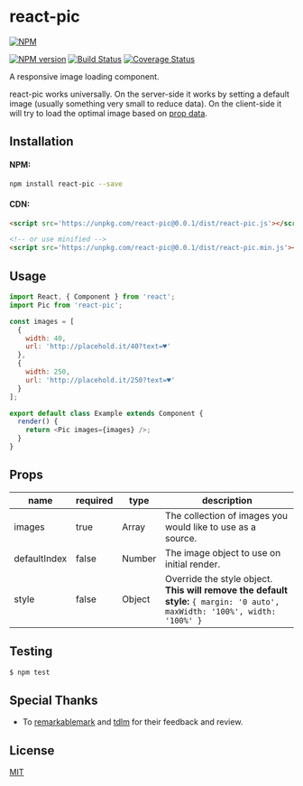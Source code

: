 # react-pic

[![NPM](https://nodei.co/npm/react-pic.png)](https://nodei.co/npm/react-pic/)

[![NPM version](https://img.shields.io/npm/v/react-pic.svg)](https://www.npmjs.com/package/react-pic)
[![Build Status](https://travis-ci.org/benox3/react-pic.svg?branch=master)](https://travis-ci.org/benox3/react-pic)
[![Coverage Status](https://coveralls.io/repos/github/benox3/react-pic/badge.svg?branch=master)](https://coveralls.io/github/benox3/react-pic?branch=master)

A responsive image loading component.

react-pic works universally. On the server-side it works by setting a default image (usually something very small to reduce data). On the client-side it will try to load the optimal image based on [prop data](#Props).

## Installation

#### NPM:
```sh
npm install react-pic --save
```

#### CDN:
```html
<script src='https://unpkg.com/react-pic@0.0.1/dist/react-pic.js'></script>

<!-- or use minified -->
<script src='https://unpkg.com/react-pic@0.0.1/dist/react-pic.min.js'></script>
```

## Usage
```javascript
import React, { Component } from 'react';
import Pic from 'react-pic';

const images = [
  {
    width: 40,
    url: 'http://placehold.it/40?text=♥'
  },
  {
    width: 250,
    url: 'http://placehold.it/250?text=♥'
  }
];

export default class Example extends Component {
  render() {
    return <Pic images={images} />;
  }
}
```

## Props

| name         | required | type   | description                                                                                                                |
|--------------|----------|--------|----------------------------------------------------------------------------------------------------------------------------|
| images       | true     | Array  | The collection of images you would like to use as a source.                                                                |
| defaultIndex | false    | Number | The image object to use on initial render.                                                                                 |
| style        | false    | Object | Override the style object. **This will remove the default style:** `{ margin: '0 auto', maxWidth: '100%', width: '100%' }` |

## Testing

```sh
$ npm test
```

## Special Thanks

- To [remarkablemark](https://github.com/remarkablemark) and [tdlm](https://github.com/tdlm) for their feedback and review.

## License

[MIT](https://github.com/benox3/react-pic/blob/master/LICENSE)
